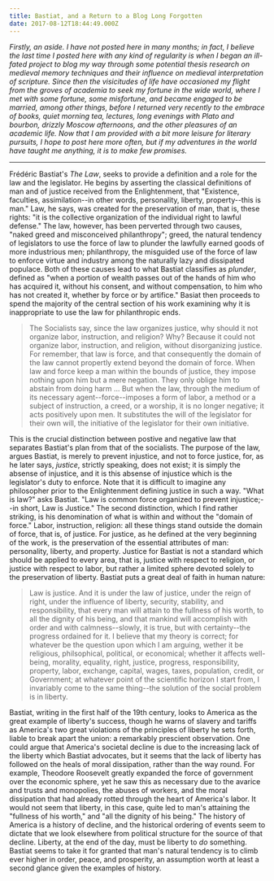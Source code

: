 ```yaml
---
title: Bastiat, and a Return to a Blog Long Forgotten
date: 2017-08-12T18:44:49.000Z
---
```

_Firstly, an aside.  I have not posted here in many months; in fact, I believe the last time I posted here with any kind of regularity is when I began an ill-fated project to blog my way through some potential thesis research on medieval memory techniques and their influence on medieval interpretation of scripture.  Since then the visicitudes of life have occasioned my flight from the groves of academia to seek my fortune in the wide world, where I met with some fortune, some misfortune, and became engaged to be married, among other things, before I returned very recently to the embrace of books, quiet morning tea, lectures, long evenings with Plato and bourbon, drizzly Moscow afternoons, and the other pleasures of an academic life.  Now that I am provided with a bit more leisure for literary pursuits, I hope to post here more often, but if my adventures in the world have taught me anything, it is to make few promises._

* * *

Frédéric Bastiat's _The Law_, seeks to provide a definition and a role for the law and the legislator.  He begins by asserting the classical definitions of man and of justice received from the Enlightenment, that "Existence, faculties, assimilation--in other words, personality, liberty, property--this is man."  Law, he says, was created for the preservation of man, that is, these rights: "it is the collective organization of the individual right to lawful defense." The law, however, has been perverted through two causes, "naked greed and misconceived philanthropy"; greed, the natural tendency of legislators to use the force of law to plunder the lawfully earned goods of more industrious men; philanthropy, the misguided use of the force of law to enforce virtue and industry among the naturally lazy and dissipated populace.  Both of these causes lead to what Bastiat classifies as _plunder_, defined as "when a portion of wealth passes out of the hands of him who has acquired it, without his consent, and without compensation, to him who has not created it, whether by force or by artifice." Basiat then proceeds to spend the majority of the central section of his work examining why it is inappropriate to use the law for philanthropic ends.

> The Socialists say, since the law organizes justice, why should it not organize labor, instruction, and religion? Why?  Because it could not organize labor, instruction, and religion, without disorganizing justice. For remember, that law is force, and that consequently the domain of the law cannot propertly extend beyond the domain of force. When law and force keep a man within the bounds of justice, they impose nothing upon him but a mere negation.  They only oblige him to abstain from doing harm ... But when the law, through the medium of its necessary agent--force--imposes a form of labor, a method or a subject of instruction, a creed, or a worship, it is no longer negative; it acts positively upon men.  It substitutes the will of the legislator for their own will, the initiative of the legislator for their own initiative.

This is the crucial distinction between postive and negative law that separates Bastiat's plan from that of the socialists.  The purpose of the law, argues Bastiat, is merely to prevent injustice, and not to force justice, for, as he later says, _justice_, strictly speaking, does not exist; it is simply the absense of injustice, and it is this absense of injustice which is the legislator's duty to enforce.  Note that it is difficult to imagine any philosopher prior to the Enlightenment defining justice in such a way.  "What is law?" asks Bastiat.  "Law is common force organized to prevent injustice;--in short, Law is Justice." The second distinction, which I find rather striking, is his denomination of what is within and without the "domain of force."  Labor, instruction, religion: all these things stand outside the domain of force, that is, of justice.  For justice, as he defined at the very beginning of the work, is the preservation of the essential attributes of man: personality, liberty, and property.  Justice for Bastiat is not a standard which should be applied to every area, that is, justice with respect to religion, or justice with respect to labor, but rather a limited sphere devoted solely to the preservation of liberty. Bastiat puts a great deal of faith in human nature:

> Law is justice. And it is under the law of justice, under the reign of right, under the influence of liberty, security, stability, and responsibility, that every man will attain to the fullness of his worth, to all the dignity of his being, and that mankind will accomplish with order and with calmness--slowly, it is true, but with certainty--the progress ordained for it. I believe that my theory is correct; for whatever be the question upon which I am arguing, wether it be religious, philsophical, political, or economical; whether it affects well-being, morality, equality, right, justice, progress, responsibility, property, labor, exchange, capital, wages, taxes, population, credit, or Government; at whatever point of the scientific horizon I start from, I invariably come to the same thing--the solution of the social problem is in liberty.

Bastiat, writing in the first half of the 19th century, looks to America as the great example of liberty's success, though he warns of slavery and tariffs as America's two great violations of the principles of liberty he sets forth, liable to break apart the union: a remarkably prescient observation. One could argue that America's societal decline is due to the increasing lack of the liberty which Bastiat advocates, but it seems that the lack of liberty has followed on the heals of moral dissipation, rather than the way round.  For example, Theodore Roosevelt greatly expanded the force of government over the economic sphere, yet he saw this as necessary due to the avarice and trusts and monopolies, the abuses of workers, and the moral dissipation that had already rotted through the heart of America's labor.  It would not seem that liberty, in this case, quite led to man's attaining the "fullness of his worth," and "all the dignity of his being."  The history of America is a history of decline, and the historical ordering of events seem to dictate that we look elsewhere from political structure for the source of that decline. Liberty, at the end of the day, must be liberty to _do_ something.  Bastiat seems to take it for granted that man's natural tendency is to climb ever higher in order, peace, and prosperity, an assumption worth at least a second glance given the examples of history.